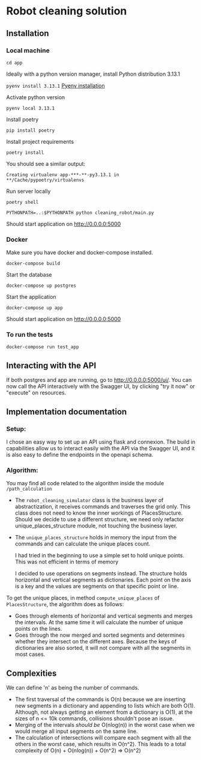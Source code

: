 # Robot cleaning solution

## Installation

### Local machine

`cd app`

Ideally with a python version manager, install Python distribution 3.13.1

`pyenv install 3.13.1` [Pyenv installation](https://github.com/pyenv/pyenv#installation)

Activate python version

`pyenv local 3.13.1`

Install poetry

`pip install poetry`

Install project requirements

`poetry install`

You should see a similar output:

`Creating virtualenv app-***-**-py3.13.1 in **/Cache/pypoetry/virtualenvs`

Run server locally

`poetry shell`

`PYTHONPATH=..:$PYTHONPATH python cleaning_robot/main.py`

Should start application on http://0.0.0.0:5000

### Docker

Make sure you have docker and docker-compose installed.

`docker-compose build`

Start the database

`docker-compose up postgres`

Start the application

`docker-compose up app`

Should start application on http://0.0.0.0:5000


### To run the tests
`docker-compose run test_app`


## Interacting with the API

If both postgres and app are running, go to http://0.0.0.0:5000/ui/.
You can now call the API interactively with the Swagger UI, by clicking "try it now" or "execute" on resources.

## Implementation documentation

### Setup:
I chose an easy way to set up an API using flask and connexion.
The build in capabilities allow us to interact easily with the API
via the Swagger UI, and it is also easy to define the endpoints in the openapi schema.

### Algorithm:
You may find all code related to the algorithm inside the module `/path_calculation`

- The `robot_cleaning_simulator` class is the business layer of abstractization, it receives commands
and traverses the grid only. This class does not need to know the inner workings of PlacesStructure. Should
we decide to use a different structure, we need only refactor unique_places_structure module, not touching the business layer.

- The `unique_places_structure` holds in memory the input from the commands and can calculate the unique places count.

    I had tried in the beginning to use a simple set to hold unique points. This was
    not efficient in terms of memory

    I decided to use operations on segments instead. The structure holds
    horizontal and vertical segments as dictionaries. Each point on the axis
    is a key and the values are segments on that specific point or line.

To get the unique places, in method `compute_unique_places` of `PlacesStructure`,
the algorithm does as follows:
- Goes through elements of horizontal and vertical segments and merges the intervals. At the same
time it will calculate the number of unique points on the lines.
- Goes through the now merged and sorted segments and determines whether
they intersect on the different axes. Because the keys of dictionaries are also sorted, it will
not compare with all the segments in most cases.

## Complexities
We can define 'n' as being the number of commands.
- The first traversal of the commands is O(n) because we are inserting new segments in a dictionary and appending
to lists which are both O(1). Although, not always getting an element from a dictionary is O(1), at the sizes
of n <= 10k commands, collisions shouldn't pose an issue.
- Merging of the intervals *should be* O(nlog(n)) in the worst case when we would merge all input segments
 on the same line.
- The calculation of intersections will compare each segment with all the others in the worst case,
which results in O(n^2).
This leads to a total complexity of O(n) + O(nlog(n)) + O(n^2) => O(n^2)


